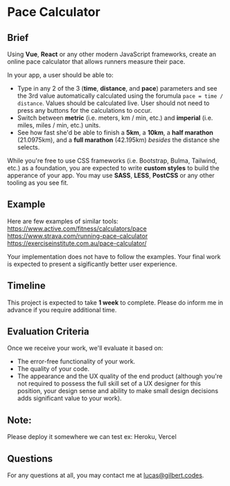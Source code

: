 # Pace Calculator

## Brief
Using **Vue**, **React** or any other modern JavaScript frameworks, create an online pace calculator that allows runners measure their pace.

In your app, a user should be able to:
- Type in any 2 of the 3 (**time**, **distance**, and **pace**) parameters and see the 3rd value automatically calculated using the forumula `pace = time / distance`. Values should be calculated live. User should not need to press any buttons for the calculations to occur. 
- Switch between **metric** (i.e. meters, km / min, etc.) and **imperial** (i.e. miles, miles / min, etc.) units.
- See how fast she'd be able to finish a **5km**, a **10km**, a **half marathon** (21.0975km), and a **full marathon** (42.195km) *besides* the distance she selects.  

While you're free to use CSS frameworks (i.e. Bootstrap, Bulma, Tailwind, etc.) as a foundation, you are expected to write **custom styles** to build the apperance of your app. You may use **SASS**, **LESS**, **PostCSS** or any other tooling as you see fit. 

## Example
Here are few examples of similar tools:   
https://www.active.com/fitness/calculators/pace   
https://www.strava.com/running-pace-calculator   
https://exerciseinstitute.com.au/pace-calculator/   

Your implementation does not have to follow the examples. Your final work is expected to present a sigificantly better user experience. 

## Timeline
This project is expected to take **1 week** to complete. Please do inform me in advance if you require additional time. 

## Evaluation Criteria
Once we receive your work, we'll evaluate it based on:
- The error-free functionality of your work. 
- The quality of your code. 
- The appearance and the UX quality of the end product (although you're not required to possess the full skill set of a UX designer for this position, your design sense and ability to make small design decisions adds significant value to your work).

## Note:
Please deploy it somewhere we can test ex: Heroku, Vercel

## Questions
For any questions at all, you may contact me at [lucas@gilbert.codes](lucas@gilbert.codes).

